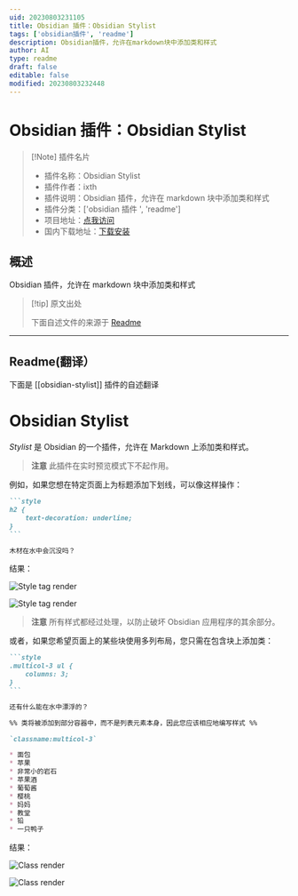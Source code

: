 ```yaml
---
uid: 20230803231105
title: Obsidian 插件：Obsidian Stylist
tags: ['obsidian插件', 'readme']
description: Obsidian插件，允许在markdown块中添加类和样式
author: AI
type: readme
draft: false
editable: false
modified: 20230803232448
---
```


# Obsidian 插件：Obsidian Stylist

> [!Note] 插件名片
> - 插件名称：Obsidian Stylist
> - 插件作者：ixth
> - 插件说明：Obsidian 插件，允许在 markdown 块中添加类和样式
> - 插件分类：['obsidian 插件 ', 'readme']
> - 项目地址：[点我访问](https://github.com/ixth/obsidian-stylist)
> - 国内下载地址：[下载安装](https://pkmer.cn/products/plugin/pluginMarket/?obsidian-stylist)

## 概述

Obsidian 插件，允许在 markdown 块中添加类和样式

> [!tip] 原文出处
>
>下面自述文件的来源于 [Readme](https://ghproxy.net/https://raw.githubusercontent.com/ixth/obsidian-stylist/main/README.md)
>

---

## Readme(翻译）

下面是 [[obsidian-stylist]] 插件的自述翻译

# Obsidian Stylist

*Stylist* 是 Obsidian 的一个插件，允许在 Markdown 上添加类和样式。

> **注意**
> 此插件在实时预览模式下不起作用。

例如，如果您想在特定页面上为标题添加下划线，可以像这样操作：

````markdown
```style
h2 {
    text-decoration: underline;
}
```

木材在水中会沉没吗？

````

结果：

![Style tag render](./style-dark.png#gh-dark-mode-only)

![Style tag render](./style-light.png#gh-light-mode-only)

> **注意**
> 所有样式都经过处理，以防止破坏 Obsidian 应用程序的其余部分。

或者，如果您希望页面上的某些块使用多列布局，您只需在包含块上添加类：

````markdown
```style
.multicol-3 ul {
    columns: 3;
}
```

还有什么能在水中漂浮的？

%% 类将被添加到部分容器中，而不是列表元素本身，因此您应该相应地编写样式 %%

`classname:multicol-3`

* 面包
* 苹果
* 非常小的岩石
* 苹果酒
* 葡萄酱
* 樱桃
* 妈妈
* 教堂
* 铅
* 一只鸭子
````

结果：

![Class render](./class-dark.png#gh-dark-mode-only)

![Class render](./class-light.png#gh-light-mode-only)
